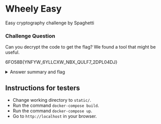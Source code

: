 # Wheely Easy 

Easy cryptography challenge by Spaghetti

### Challenge Question

Can you decrypt the code to get the flag? We found a tool that might be useful.

6FO58B{YNFYW_6YLLCXW_NBX_QULF7_2DPL04DJ}


<details>
  <summary>Answer summary and flag</summary>
  
  The first 3 numbers of the cipher are the keys `1` and `29`.
		
  clubeh{4Tl42_K4RRI32_TH3_W0RLD_8JVR69JP} 
</details>

## Instructions for testers

- Change working directory to `static/`.
- Run the command `docker-compose build`.
- Run the command `docker-compose up`.
- Go to `http://localhost` in your browser.

